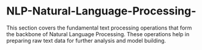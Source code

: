 # NLP-Natural-Language-Processing-
This section covers the fundamental text processing operations that form the backbone of Natural Language Processing. These operations help in preparing raw text data for further analysis and model building.
